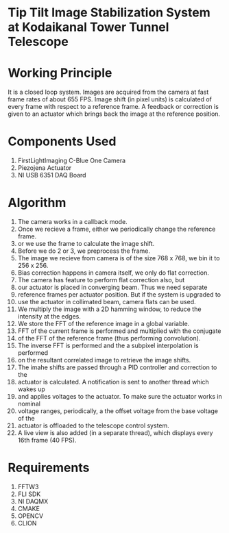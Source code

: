 # Tip Tilt Image Stabilization System at Kodaikanal Tower Tunnel Telescope

# Working Principle
It is a closed loop system. Images are acquired from the camera at
fast frame rates of about 655 FPS. Image shift (in pixel units)
is calculated of every frame with respect to a reference frame.
A feedback or correction is given to an actuator which brings back
the image at the reference position.

# Components Used
1. FirstLightImaging C-Blue One Camera
2. Piezojena Actuator
3. NI USB 6351 DAQ Board

# Algorithm
1. The camera works in a callback mode.
2. Once we recieve a frame, either we periodically change the reference frame.
3. or we use the frame to calculate the image shift.
4. Before we do 2 or 3, we preprocess the frame.
5. The image we recieve from camera is of the size 768 x 768, we bin it to 256 x 256.
6. Bias correction happens in camera itself, we only do flat correction.
7. The camera has feature to perform flat correction also, but
8. our actuator is placed in converging beam. Thus we need separate
9. reference frames per actuator position. But if the system is upgraded to
10. use the actuator in collimated beam, camera flats can be used.
11. We multiply the image with a 2D hamming window, to reduce the intensity at the edges.
12. We store the FFT of the reference image in a global variable.
13. FFT of the current frame is performed and multiplied with the conjugate
14. of the FFT of the reference frame (thus performing convolution).
15. The inverse FFT is performed and the a subpixel interpolation is performed
16. on the resultant correlated image to retrieve the image shifts.
17. The imahe shifts are passed through a PID controller and correction to the
18. actuator is calculated. A notification is sent to another thread which wakes up
19. and applies voltages to the actuator. To make sure the actuator works in nominal
20. voltage ranges, periodically, a the offset voltage from the base voltage of the
21. actuator is offloaded to the telescope control system.
22. A live view is also added (in a separate thread), which displays every 16th frame (40 FPS).

# Requirements
1. FFTW3
2. FLI SDK
3. NI DAQMX
4. CMAKE
5. OPENCV
6. CLION
